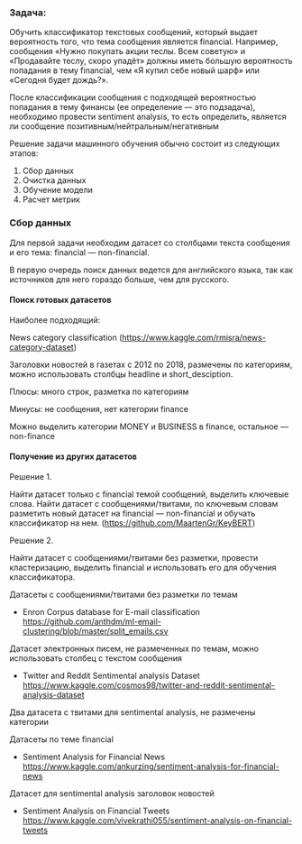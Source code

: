 
### Задача:

  

Обучить классификатор текстовых сообщений, который выдает вероятность того, что тема сообщения является financial. Например, сообщения «Нужно покупать акции теслы. Всем советую» и «Продавайте теслу, скоро упадёт» должны иметь большую вероятность попадания в тему financial, чем «Я купил себе новый шарф» или «Сегодня будет дождь?».

  

После классификации сообщения с подходящей вероятностью попадания в тему финансы (ее определение — это подзадача), необходимо провести sentiment analysis, то есть определить, является ли сообщение позитивным/нейтральным/негативным

  

Решение задачи машинного обучения обычно состоит из следующих этапов:

1. Сбор данных
2. Очистка данных
3. Обучение модели
4. Расчет метрик
  

### Сбор данных

  
Для первой задачи необходим датасет со столбцами текста сообщения и его тема: financial — non-financial.

В первую очередь поиск данных ведется для английского языка, так как источников для него гораздо больше, чем для русского.

  
#### Поиск готовых датасетов

 
Наиболее подходящий:

  

News category classification (https://www.kaggle.com/rmisra/news-category-dataset)

Заголовки новостей в газетах с 2012 по 2018, размечены по категориям, можно использовать столбцы headline и short_desciption.

Плюсы: много строк, разметка по категориям

Минусы: не сообщения, нет категории finance

Можно выделить категории MONEY и BUSINESS в finance, остальное — non-finance

  
  
#### Получение из других датасетов

  

Решение 1.

  

Найти датасет только с financial темой сообщений, выделить ключевые слова. Найти датасет с сообщениями/твитами, по ключевым словам разметить новый датасет на financial — non-financial и обучать классификатор на нем. (https://github.com/MaartenGr/KeyBERT)

  

Решение 2.

Найти датасет с сообщениями/твитами без разметки, провести кластеризацию, выделить financial и использовать его для обучения классификатора.

  

Датасеты с сообщениями/твитами без разметки по темам

  

- Enron Corpus database for E-mail classification https://github.com/anthdm/ml-email-clustering/blob/master/split_emails.csv

Датасет электронных писем, не размеченных по темам, можно использовать столбец с текстом сообщения

- Twitter and Reddit Sentimental analysis Dataset https://www.kaggle.com/cosmos98/twitter-and-reddit-sentimental-analysis-dataset

Два датасета с твитами для sentimental analysis, не размечены категории

  

Датасеты по теме financial

  

- Sentiment Analysis for Financial News https://www.kaggle.com/ankurzing/sentiment-analysis-for-financial-news

Датасет для sentimental analysis заголовок новостей

- Sentiment Analysis on Financial Tweets https://www.kaggle.com/vivekrathi055/sentiment-analysis-on-financial-tweets
